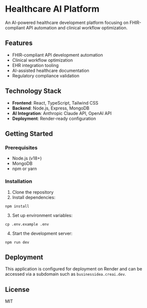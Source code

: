 # Healthcare AI Platform

An AI-powered healthcare development platform focusing on FHIR-compliant API automation and clinical workflow optimization.

## Features

- FHIR-compliant API development automation
- Clinical workflow optimization
- EHR integration tooling
- AI-assisted healthcare documentation
- Regulatory compliance validation

## Technology Stack

- **Frontend**: React, TypeScript, Tailwind CSS
- **Backend**: Node.js, Express, MongoDB
- **AI Integration**: Anthropic Claude API, OpenAI API
- **Deployment**: Render-ready configuration

## Getting Started

### Prerequisites

- Node.js (v18+)
- MongoDB
- npm or yarn

### Installation

1. Clone the repository
2. Install dependencies:
```
npm install
```
3. Set up environment variables:
```
cp .env.example .env
```
4. Start the development server:
```
npm run dev
```

## Deployment

This application is configured for deployment on Render and can be accessed via a subdomain such as `businessidea.creai.dev`.

## License

MIT
